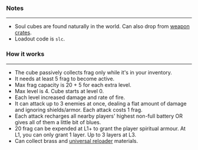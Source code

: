 ### Notes
---
- Soul cubes are found naturally in the world. Can also drop from [weapon crates](https://gitlab.com/accensi/hd-addons/weapon-crate).
- Loadout code is `slc`.

### How it works
---
- The cube passively collects frag only while it's in your inventory.
- It needs at least 5 frag to become active.
- Max frag capacity is 20 + 5 for each extra level.
- Max level is 4. Cube starts at level 0.
- Each level increased damage and rate of fire.
- It can attack up to 3 enemies at once, dealing a flat amount of damage and ignoring shields/armor. Each attack costs 1 frag.
- Each attack recharges all nearby players' highest non-full battery OR gives all of them a little bit of blues.
- 20 frag can be expended at L1+ to grant the player spiritual armour. At L1, you can only grant 1 layer. Up to 3 layers at L3.
- Can collect brass and [universal reloader](https://gitlab.com/accensi/hd-addons/universal-reloader) materials.
